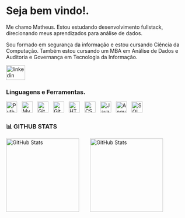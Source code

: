 # Seja bem vindo!.

Me chamo Matheus. Estou estudando desenvolvimento fullstack, direcionando meus aprendizados para análise de dados. 

Sou formado em segurança da informação e estou cursando Ciência da Computação. Também estou cursando um MBA em Análise de Dados e Auditoria e Governança em Tecnologia da Informação.


<div align="left" dir="auto">
  <a href="https://www.linkedin.com/in/matheus-ribeiro-636b25318/" rel="nofollow">
    <img src="https://raw.githubusercontent.com/maurodesouza/profile-readme-generator/master/src/assets/icons/social/linkedin/default.svg" width="52" height="40" alt="linkedin logo" style="max-width: 100%;">
  </a>
</div>

</div>

### Linguagens e Ferramentas.

<img 
    align="left"
    alt="Python"
    title="Python"
    width="30px"
    style="padding-right: 10px;"
    src="https://cdn.jsdelivr.net/gh/devicons/devicon@latest/icons/python/python-original.svg"
/>

<img 
    align="left"
    alt="MySQL"
    title="MySQL"
    width="30px"
    style="padding-right: 10px;"
    src="https://cdn.jsdelivr.net/gh/devicons/devicon@latest/icons/mysql/mysql-original.svg"
    />

<img 
    align="left"
    alt="Git"
    title="Git"
    width="30px"
    style="padding-right: 10px;"
    src="https://cdn.jsdelivr.net/gh/devicons/devicon@latest/icons/git/git-original.svg" 
/>

<img
    align="left"
    alt="GitHub"
    title="GitHub"
    width="30px"
    style="padding-right: 10px;"
    src="https://img.icons8.com/ios/452/github.png"
/>

<img
    align="left"
    alt="HTML"
    title="HTML"
    width="30px"
    style="padding-right: 10px;"
    src="https://cdn.jsdelivr.net/gh/devicons/devicon@latest/icons/html5/html5-original.svg" 
/>

<img 
    align="left"
    alt="CSS"
    title="CSS"
    width="30px"
    style="padding-right: 10px;"
    src="https://cdn.jsdelivr.net/gh/devicons/devicon@latest/icons/css3/css3-original.svg"
/>

<img 
    align="left"
    alt="JavaScript"
    title="JavaScript"
    width="30px"
    style="padding-right: 10px;"
    src="https://cdn.jsdelivr.net/gh/devicons/devicon@latest/icons/javascript/javascript-plain.svg"
/>

<img 
    align="left"
    alt="Angular"
    title="Angular"
    width="30px"
    style="padding-right: 10px;"
    src="https://cdn.jsdelivr.net/gh/devicons/devicon@latest/icons/angular/angular-original.svg"
/>

<img 
    align="left"
    alt="SQL"
    title="SQL"
    width="30px"
    style="padding-right: 10px;"
    src="https://cdn.jsdelivr.net/gh/devicons/devicon@latest/icons/azuresqldatabase/azuresqldatabase-original.svg"    
/>

<br/>
<br/>

### 📊 GITHUB STATS

<img
    align="left"
    alt="GitHub Stats"
    height="200"
    style="padding-right: 10px; margin-right: 20px; margin-bottom: 20px;"
    src="https://github-readme-stats.vercel.app/api?username=matheusbenvindo&show_icons=true&include_all_commits=true&theme=swift&hide_border=true&count_private=true&bg_color=ffffff"
/>

<img
    align="left"
    alt="GitHub Stats"
    height="200"
    style="padding-right: 10px; margin-bottom: 20px;"
    src="https://github-readme-stats.vercel.app/api/top-langs/?username=matheusbenvindo&theme=tokyonight&layout=compact&custom_title=Tecnologias&langs_count=4&bg_color=ffffff"
/>
